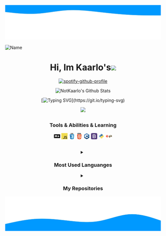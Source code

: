 <img src="https://raw.githubusercontent.com/joetancy/joetancy/master/wave%20(1).jpg"/>

![Name](https://github.com/sharannyobasu/sharannyobasu/blob/master/Hello(1).gif)

<h1 align="center">Hi, Im Kaarlo's<img src="https://raw.githubusercontent.com/iampavangandhi/iampavangandhi/master/gifs/Hi.gif" width="30px"></h1>

<div align="center">

[![spotify-github-profile](https://spotify-github-profile.vercel.app/api/view?uid=31s2z354j7562hqywailmy4ogil4&cover_image=true&theme=novatorem&bar_color=53b14f&bar_color_cover=false)](https://github.com/kittinan/spotify-github-profile)

![NotKaarlo's Github Stats](https://github-readme-stats.vercel.app/api?username=NotKaarlo&show_icons=true&line_height=45&theme=defult&include_all_commits=true)
</div>

<div align="center">

[![Typing SVG](https://readme-typing-svg.herokuapp.com?font=Helvetica&color=000000&center=true&lines=Thanks%2C+You+Are+Awesome;Glad+To+See+You+Here!)](https://git.io/typing-svg)

![](https://visitor-badge.glitch.me/badge?page_id=notkaarlo.notkaarlo)
</div>

##

<h3 align="center"> Tools & Abilities & Learning</h3>

<p align="center">
<code><img height="20" src="https://raw.githubusercontent.com/github/explore/80688e429a7d4ef2fca1e82350fe8e3517d3494d/topics/markdown/markdown.png"></code>
<code><img height="20" src="https://raw.githubusercontent.com/github/explore/80688e429a7d4ef2fca1e82350fe8e3517d3494d/topics/javascript/javascript.png"></code>
<code><img height="20" src="https://raw.githubusercontent.com/github/explore/80688e429a7d4ef2fca1e82350fe8e3517d3494d/topics/css/css.png"></code>
<code><img height="20" src="https://raw.githubusercontent.com/github/explore/80688e429a7d4ef2fca1e82350fe8e3517d3494d/topics/html/html.png"></code>
<code><img height="20" src="https://raw.githubusercontent.com/github/explore/80688e429a7d4ef2fca1e82350fe8e3517d3494d/topics/cpp/cpp.png"></code>
<code><img height="20" src="https://raw.githubusercontent.com/github/explore/80688e429a7d4ef2fca1e82350fe8e3517d3494d/topics/bootstrap/bootstrap.png"></code>
<code><img height="20" src="https://raw.githubusercontent.com/github/explore/80688e429a7d4ef2fca1e82350fe8e3517d3494d/topics/python/python.png"></code>
<code><img height="20" src="https://raw.githubusercontent.com/github/explore/80688e429a7d4ef2fca1e82350fe8e3517d3494d/topics/git/git.png"></code>
</p>

##

<details align="center">
    <summary> <h3> Most Used Languanges </h3></summary>

[![Top Langs](https://github-readme-stats.vercel.app/api/top-langs/?username=notkaarlo&layout=compact)](https://github.com/NotKaarlo)
</details>

<details align="center">
    <summary> <h3> My Repositories </h3></summary>

[![Readme Card](https://github-readme-stats.vercel.app/api/pin/?username=notkaarlo&repo=State-of-San-Andreas)](https://github.com/NotKaarlo/State-of-San-Andreas)     [![Readme Card](https://github-readme-stats.vercel.app/api/pin/?username=notkaarlo&repo=Kaarlos)](https://github.com/NotKaarlo/Kaarlos)
</details>

<img src="https://raw.githubusercontent.com/joetancy/joetancy/master/wave.jpg"/>
